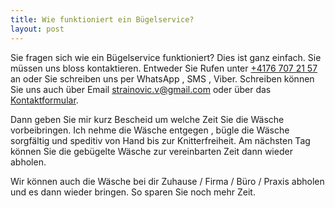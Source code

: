 ```yaml
---
title: Wie funktioniert ein Bügelservice?
layout: post
---
```

Sie fragen sich wie ein Bügelservice funktioniert?
Dies ist ganz einfach. Sie müssen uns bloss kontaktieren. Entweder Sie Rufen unter [+4176 707 21 57](tel:+41767072157) an oder Sie schreiben uns per WhatsApp , SMS , Viber. Schreiben können Sie uns auch über Email [strainovic.v@gmail.com](mailto:strainovic.v@gmail.com) oder über das [Kontaktformular](https://buegeln.services/#contact).  
  
Dann geben Sie mir kurz Bescheid um welche Zeit Sie die Wäsche vorbeibringen. Ich nehme die Wäsche entgegen , bügle die Wäsche sorgfältig und speditiv von Hand bis zur Knitterfreiheit. Am nächsten Tag können Sie die gebügelte Wäsche zur vereinbarten Zeit dann wieder abholen.  
  
Wir können auch die Wäsche bei dir Zuhause / Firma / Büro / Praxis abholen und es dann wieder bringen. So sparen Sie noch mehr Zeit.

